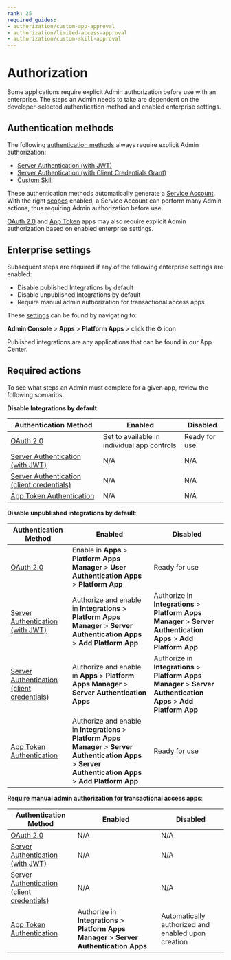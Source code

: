 ```yaml
---
rank: 25
required_guides:
- authorization/custom-app-approval
- authorization/limited-access-approval
- authorization/custom-skill-approval
---
```


# Authorization

Some applications require explicit Admin authorization before use with an
enterprise. The steps an Admin needs to take are dependent on the
developer-selected authentication method and enabled enterprise settings.

## Authentication methods

The following [authentication methods][auth] always require explicit Admin
authorization:

- [Server Authentication (with JWT)][jwt]
- [Server Authentication (with Client Credentials Grant)][cc]
- [Custom Skill][skill]

These authentication methods automatically generate a [Service Account][sa].
With the right [scopes][scopes] enabled, a Service Account can perform many
Admin actions, thus requiring Admin authorization before use.

[OAuth 2.0][oauth] and [App Token][apptoken] apps may also require explicit
Admin authorization based on enabled enterprise settings.

## Enterprise settings

Subsequent steps are required if any of the following enterprise settings are
enabled:

- Disable published Integrations by default
- Disable unpublished Integrations by default
- Require manual admin authorization for transactional access apps

These [settings][setting] can be found by navigating to:

**Admin Console** > **Apps** > **Platform Apps** > click the ⚙ icon

<Message tip>
  Published integrations are any applications that can be found in our App Center.
</Message>

## Required actions

To see what steps an Admin must complete for a given app, review the following
scenarios.

<!--alex ignore-->
**Disable Integrations by default**:

| Authentication Method                            | Enabled                                     | Disabled
| ------------------------------------------------ | ------------------------------------------- | -------------- |
|[OAuth 2.0][standauth]                            | Set to available in individual app controls | Ready for use  |
|[Server Authentication (with JWT)][jwt]           | N/A                                         | N/A            |
|[Server Authentication (client credentials)][cc]  | N/A                                         | N/A            |
|[App Token Authentication][apptoken]              | N/A                                         | N/A            |

**Disable unpublished integrations by default**:

| Authentication Method                            | Enabled                                                                             | Disabled
| ------------------------------------------------ | ----------------------------------------------------------------------------------- | --------------------------------------- |
|[OAuth 2.0][standauth]                            | Enable in **Apps** > **Platform Apps Manager** > **User Authentication Apps** > **Platform App** | Ready for use                           |
|[Server Authentication (with JWT)][jwt]           | Authorize and enable in **Integrations** > **Platform Apps Manager** > **Server Authentication Apps** > **Add Platform App** | Authorize in **Integrations** > **Platform Apps Manager** > **Server Authentication Apps** > **Add Platform App** |
|[Server Authentication (client credentials)][cc]  | Authorize and enable in **Apps** > **Platform Apps Manager** > **Server Authentication Apps** | Authorize in **Integrations** > **Platform Apps Manager** > **Server Authentication Apps** > **Add Platform App** |
|[App Token Authentication][apptoken]              | Authorize and enable in **Integrations** > **Platform Apps Manager** > **Server Authentication Apps** > **Server Authentication Apps** > **Add Platform App** | Ready for use                           |

**Require manual admin authorization for transactional access apps**:

| Authentication Method                            | Enabled                                                                  | Disabled                                             |
| ------------------------------------------------ | ------------------------------------------------------------------------ | ---------------------------------------------------- |
|[OAuth 2.0][standauth]                            | N/A                                                                      | N/A                                                  |
|[Server Authentication (with JWT)][jwt]           | N/A                                                                      | N/A                                                  |
|[Server Authentication (client credentials)][cc]  | N/A                                                                      | N/A                                                  |
|[App Token Authentication][apptoken]              | Authorize in **Integrations** > **Platform Apps Manager** > **Server Authentication Apps** | Automatically authorized and enabled upon creation   |

<!--alex enable-->

[auth]: g://authentication/select
<!-- i18n-enable localize-links -->
[setting]: https://support.box.com/hc/en-us/articles/360044196653-Managing-custom-apps
<!-- i18n-disable localize-links -->
[sa]: page://platform/user-types/#service-account
[scopes]: g://api-calls/permissions-and-errors/scopes
[ag]: g://applications/integrations
[standauth]: g://authentication/oauth2
[jwt]: g://authentication/jwt
[cc]: g://authentication/client-credentials
[apptoken]: g://authentication/app-token
[skill]: g://applications/app-types/custom-skills
[oauth]: g://authentication/oauth2
